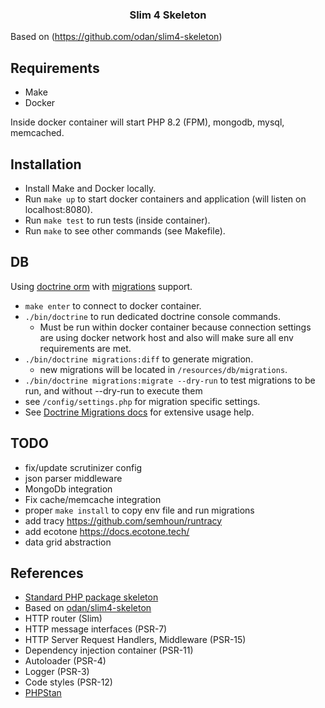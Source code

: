<h3 align="center">Slim 4 Skeleton</h3>

Based on (https://github.com/odan/slim4-skeleton)

## Requirements

* Make
* Docker

Inside docker container will start PHP 8.2 (FPM), mongodb, mysql, memcached.

## Installation

- Install Make and Docker locally.
- Run `make up` to start docker containers and application (will listen on localhost:8080).
- Run `make test` to run tests (inside container).
- Run `make` to see other commands (see Makefile).

## DB

Using [doctrine orm](https://www.doctrine-project.org/projects/orm.html) with [migrations](https://www.doctrine-project.org/projects/migrations.html) support.

- `make enter` to connect to docker container.
- `./bin/doctrine` to run dedicated doctrine console commands.
  - Must be run within docker container because connection settings are using docker network host and also will make sure all env requirements are met.
- `./bin/doctrine migrations:diff` to generate migration.
  - new migrations will be located in `/resources/db/migrations`.
- `./bin/doctrine migrations:migrate --dry-run` to test migrations to be run, and without --dry-run to execute them
- see `/config/settings.php` for migration specific settings.
- See [Doctrine Migrations docs](https://www.doctrine-project.org/projects/doctrine-migrations/en/3.7/reference/managing-migrations.html) for extensive usage help.

## TODO

- fix/update scrutinizer config
- json parser middleware
- MongoDb integration
- Fix cache/memcache integration
- proper `make install` to copy env file and run migrations
- add tracy https://github.com/semhoun/runtracy
- add ecotone https://docs.ecotone.tech/
- data grid abstraction

## References

- [Standard PHP package skeleton](https://github.com/php-pds/skeleton)
- Based on [odan/slim4-skeleton](https://github.com/odan/slim4-skeleton)
- HTTP router (Slim)
- HTTP message interfaces (PSR-7)
- HTTP Server Request Handlers, Middleware (PSR-15)
- Dependency injection container (PSR-11)
- Autoloader (PSR-4)
- Logger (PSR-3)
- Code styles (PSR-12)
- [PHPStan](https://github.com/phpstan/phpstan)